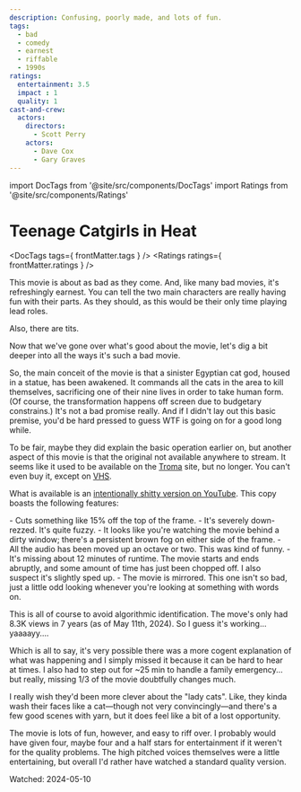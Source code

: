 ```yaml
---
description: Confusing, poorly made, and lots of fun.
tags:
  - bad
  - comedy
  - earnest
  - riffable
  - 1990s
ratings:
  entertainment: 3.5
  impact : 1
  quality: 1
cast-and-crew:
  actors:
    directors:
      - Scott Perry
    actors:
      - Dave Cox
      - Gary Graves
---
```

import DocTags from '@site/src/components/DocTags'
import Ratings from '@site/src/components/Ratings'

# Teenage Catgirls in Heat

<DocTags tags={ frontMatter.tags } />
<Ratings ratings={ frontMatter.ratings } />

This movie is about as bad as they come. And, like many bad movies, it's refreshingly earnest. You can tell the two main characters are really having fun with their parts. As they should, as this would be their only time playing lead roles.

Also, there are tits.

Now that we've gone over what's good about the movie, let's dig a bit deeper into all the ways it's such a bad movie.

So, the main conceit of the movie is that a sinister Egyptian cat god, housed in a statue, has been awakened. It commands all the cats in the area to kill themselves, sacrificing one of their nine lives in order to take human form. (Of course, the transformation happens off screen due to  budgetary constrains.) It's not a bad promise really. And if I didn't lay out this basic premise, you'd be hard pressed to guess WTF is going on for a good long while.

To be fair, maybe they did explain the basic operation earlier on, but another aspect of this movie is that the original not available anywhere to stream. It seems like it used to be available on the [Troma](https://troma.com) site, but no longer. You can't even buy it, except on [VHS](https://www.amazon.com/Teenage-Catgirls-Heat-VHS/dp/6305241996/).

What is available is an [intentionally shitty version on YouTube](https://youtu.be/JfsaYvPYVDE?si=RCW8LdhNNKIUaw8j). This copy boasts the following features:
<div class="flow-list">
- Cuts something like 15% off the top of the frame.
- It's severely down-rezzed. It's quite fuzzy.
- It looks like you're watching the movie behind a dirty window; there's a persistent brown fog on either side of the frame.
- All the audio has been moved up an octave or two. This was kind of funny.
- It's missing about 12 minutes of runtime. The movie starts and ends abruptly, and some amount of time has just been chopped off. I also suspect it's slightly sped up.
- The movie is mirrored. This one isn't so bad, just a little odd looking whenever you're looking at something with words on.
</div>

This is all of course to avoid algorithmic identification. The move's only had 8.3K views in 7 years (as of May 11th, 2024). So I guess it's working... yaaaayy....

Which is all to say, it's very possible there was a more cogent explanation of what was happening and I simply missed it because it can be hard to hear at times. I also had to step out for ~25 min to handle a family emergency... but really, missing 1/3 of the movie doubtfully changes much.

I really wish they'd been more clever about the "lady cats". Like, they kinda wash their faces like a cat—though not very convincingly—and there's a few good scenes with yarn, but it does feel like a bit of a lost opportunity.

The movie is lots of fun, however, and easy to riff over. I probably would have given four, maybe four and a half stars for entertainment if it weren't for the quality problems. The high pitched voices themselves were a little entertaining, but overall I'd rather have watched a standard quality version.

Watched: 2024-05-10